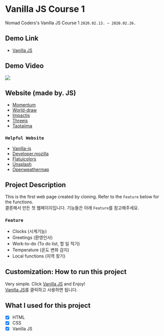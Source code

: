 # Vanilla JS Course 1

Nomad Coders's Vanilla JS Course 1
`2020.02.13. ~ 2020.02.26.`

## Demo Link

- [Vanilla JS](https://wook2124.github.io/Vanilla_JS_Course_1/)

## Demo Video

![](demo.gif)

## Website (made by. JS)

- [Momentum](https://momentumdash.com/)
- [World-draw](https://world-draw.appspot.com/)
- [Impactjs](https://impactjs.com/games)
- [Threejs](https://threejs.org/)
- [Taotajima](http://taotajima.jp/)

### `Helpful Website`

- [Vanilla-js](http://vanilla-js.com/)
- [Developer.mozilla](https://developer.mozilla.org/ko/)
- [Flatuicolors](https://flatuicolors.com/)
- [Unsplash](https://unsplash.com/)
- [Openweathermap](https://openweathermap.org/api)

## Project Description 

This is the first web page created by cloning. Refer to the `Feature` below for the functions.  
클론해서 만든 첫 웹페이지입니다. 기능들은 아래 `Feature`를 참고해주세요.

### `Feature` 

- Clocks (시계기능)
- Greetings (환영인사)
- Work-to-do (To do list, 할 일 적기)
- Temperature (온도 변화 감지)
- Local functions (지역 찾기)

## Customization: How to run this project

Very simple. Click [Vanilla JS](https://wook2124.github.io/Vanilla_JS_Course_1/) and Enjoy!  
[Vanilla JS](https://wook2124.github.io/Vanilla_JS_Course_1/)를 클릭하고 사용하면 됩니다.

## What I used for this project 

- [X] HTML
- [X] CSS
- [X] Vanilla JS
